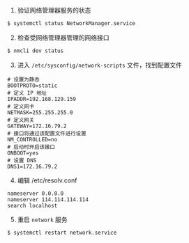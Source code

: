 1. 验证网络管理器服务的状态

```bash
$ systemctl status NetworkManager.service
```

2. 检查受网络管理器管理的网络接口

```bash
$ nmcli dev status
```

3. 进入 `/etc/sysconfig/network-scripts` 文件，找到配置文件

```
# 设置为静态
BOOTPROTO=static
# 定义 IP 地址
IPADDR=192.168.129.159
# 定义网卡
NETMASK=255.255.255.0
# 定义网关
GATEWAY=172.16.79.2
# 接口将通过该配置文件进行设置
NM_CONTROLLED=no
# 启动时开启该接口
ONBOOT=yes
# 设置 DNS
DNS1=172.16.79.2
```

4. 编辑 /etc/resolv.conf

```
nameserver 0.0.0.0
nameserver 114.114.114.114
search localhost
```

5. 重启 `network` 服务

```bash
$ systemctl restart network.service
```
